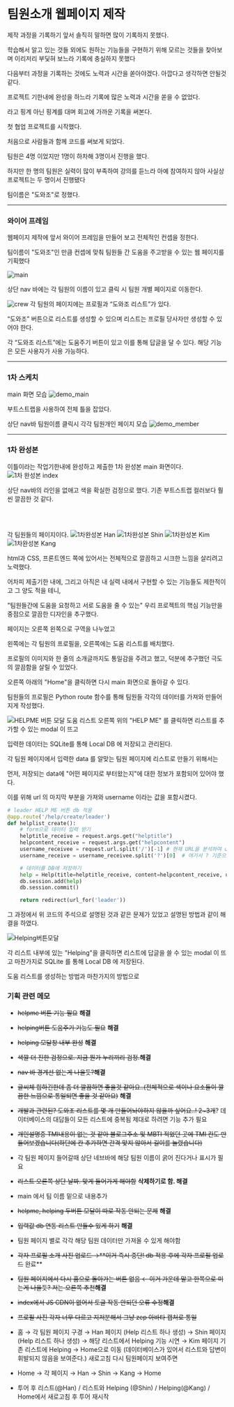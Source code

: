# 팀원소개 웹페이지 제작

제작 과정을 기록하기 앞서 솔직히 말하면 많이 기록하지 못했다. 

학습해서 알고 있는 것들 외에도 원하는 기능들을 구현하기 위해 모르는 것들을 찾아보며 이리저리 부딫혀 보느라 기록에 충실하지 못했다

다음부터 과정을 기록하는 것에도 노력과 시간을 쏟아야겠다. 아깝다고 생각하면 안될것 같다.

프로젝트 기한내에 완성을 하느라 기록에 많은 노력과 시간을 쏟을 수 없었다.

라고 핑계 아닌 핑계를 대며 회고에 가까운 기록을 써본다.



첫 협업 프로젝트를 시작했다.

처음으로 사람들과 함께 코드를 써보게 되었다. 

팀원은 4명 이었지만 1명이 하차해 3명이서 진행을 했다.

하지만 한 명의 팀원은 실력이 많이 부족하여 강의를 듣느라 아예 참여하지 않아 사실상 프로젝트는 두 명이서 진행됐다

팀이름은 "도와조"로 정했다.

---

### 와이어 프레임

웹페이지 제작에 앞서 와이어 프레임을 만들어 보고 전체적인 컨셉을 정한다.

팀이름이 "도와조"인 만큼 컨셉에 맞춰 팀원들 간 도움을 주고받을 수 있는 웹 페이지를 기획했다

![main](https://github.com/kngslbm/study/assets/148850117/95f5aa2a-3c15-428a-b505-5b4fa7bf7d7c)

상단 nav 바에는 각 팀원의 이름이 있고 클릭 시 팀원 개별 페이지로 이동한다.

![crew](https://github.com/kngslbm/study/assets/148850117/1fc8b975-d60f-4301-9ab6-46790edb5747)
각 팀원의 페이지에는 프로필과 “도와조 리스트”가 있다.

“도와조” 버튼으로 리스트를 생성할 수 있으며 리스트는 프로필 당사자만 생성할 수 있어야 한다.

각 “도와조 리스트”에는 도움주기 버튼이 있고 이를 통해 답글을 달 수 있다. 해당 기능은 모든 사용자가 사용 가능하다.

---

### 1차 스케치

main 화면 모습
![demo_main](https://github.com/kngslbm/study/assets/148850117/c94fba5d-35c6-4bc7-9153-fc871087aea8)

부트스트랩을 사용하여 전체 틀을 잡았다.

상단 nav바 팀원이름 클릭시 각각 팀원개인 페이지 모습
![demo_member](https://github.com/kngslbm/study/assets/148850117/9b48cef2-bfc0-4c2d-a81a-fcba452b2383)

---

### 1차 완성본

이틀이라는 작업기한내에 완성하고 제출한 1차 완성본 main 화면이다.
![1차 완성본 index](https://github.com/kngslbm/study/assets/148850117/713108e9-5716-4c33-ab8b-1e8c9f022954)

상단 nav바의 라인을 없애고 색을 확실한 검정으로 했다. 기존 부트스트랩 컬러보다 훨씬 깔끔한 것 같다.

<br>
<br>

각 팀원들의 페이지이다.
![1차완성본 Han](https://github.com/kngslbm/study/assets/148850117/d3f7d79c-4218-4e7a-a686-59d74c602f1b)
![1차완성본 Shin](https://github.com/kngslbm/study/assets/148850117/a379929d-69eb-424b-8445-ee8dd63b4505)
![1차완성본 Kim](https://github.com/kngslbm/study/assets/148850117/326b08d7-a81f-4e3c-b074-67df3c675cec)
![1차완성본 Kang](https://github.com/kngslbm/study/assets/148850117/7a5fccbd-9c54-4ebb-a818-3bc30294f228)

html과 CSS, 프론트엔드 쪽에 있어서는 전체적으로 깔끔하고 시크한 느낌을 살리려고 노력했다. 

어차피 제출기한 내에, 그리고 아직은 내 실력 내에서 구현할 수 있는 기능들도 제한적이고 그 양도 적을 테니,

"팀원들간에 도움을 요청하고 서로 도움을 줄 수 있는" 우리 프로젝트의 핵심 기능만을 중점으로 깔끔한 디자인을 추구했다.

페이지는 오른쪽 왼쪽으로 구역을 나누었고

왼쪽에는 각 팀원의 프로필을, 오른쪽에는 도움 리스트를 배치했다.

프로필의 이미지와 한 줄의 소개글까지도 통일감을 주려고 했고, 덕분에 추구했던 극도의 깔끔함을 살릴 수 있었다.

오른쪽 아래의 "Home"을 클릭하면 다시 main 화면으로 돌아갈 수 있다.

팀원들의 프로필은 Python route 함수를 통해 팀원들 각각의 데이터를 가져와 만들어지게 작성했다.

![HELPME 버튼 모달](https://github.com/kngslbm/study/assets/148850117/162a70c5-fbc5-4991-939d-087c337a0ab6)
도움 리스트 오른쪽 위의 "HELP ME" 를 클릭하면 리스트를 추가할 수 있는 modal 이 뜨고

입력한 데이터는 SQLite를 통해 Local DB 에 저장되고 관리된다.

각 팀원 페이지에서 입력한 data 를 알맞는 팀원 페이지에 리스트로 만들기 위해서는

먼저, 저장되는 data에 "어떤 페이지로 부터왔는지"에 대한 정보가 포함되어 있어야 했다.

이를 위해 url 의 마지막 부분을 가져와 username 이라는 값을 포함시켰다.

```py
# leader HELP ME 버튼 db 적용 
@app.route('/help/create/leader')
def helplist_create():
    # form으로 데이터 입력 받기
    helptitle_receive = request.args.get("helptitle")
    helpcontent_receive = request.args.get("helpcontent")
    username_receivee = request.url.split('/')[-1] # 현재 URL을 분석하여 username을 가져옴 여기선 leader -> 라고 기대했지만 "leader?helptitle=test&helpcontent=test" 이런 값을 가져와서
    username_receive = username_receivee.split('?')[0]  # 여기서 ? 기준으로 한번 더 나눴음 이제 username leader로 잘나옴

    # 데이터를 DB에 저장하기
    help = Help(title=helptitle_receive, content=helpcontent_receive, username=username_receive)
    db.session.add(help)
    db.session.commit()

    return redirect(url_for('leader'))
```
그 과정에서 위 코드의 주석으로 설명된 것과 같은 문제가 있었고 설명된 방법과 같이 해결을 하였다.


![Helping버튼모달](https://github.com/kngslbm/study/assets/148850117/546bfb03-78d3-4106-8523-4e99aa5dc706)

각 리스트 내부에 있는 "Helping"을 클릭하면 리스트에 답글을 쓸 수 있는 modal 이 뜨고 마찬가지로 SQLite 를 통해 Local DB 에 저장된다.

도움 리스트를 생성하는 방법과 마찬가지의 방법으로






### 기획 관련 메모

- ~~helpme 버튼 기능 필요~~ **해결**

- ~~helping버튼 도움주기 기능도 필요~~ **해결**

- ~~helping 모달창 내부 완성~~ **해결**

- ~~색깔 더 진한 검정으로. 지금 뭔가 누리끼리 검정.~~**해결**

- ~~nav 바 경계선 없는게 나을듯?~~**해결**

- ~~글씨체 힙하긴한데 좀 더 깔끔하면 좋을것 같아요..(전체적으로 색이나 요소들이 깔끔한 느낌으로 통일되면 좋을 것 같아요)~~ **해결**

- ~~개발과 관련된? 도와조 리스트를 몇 개 만들어놔야하지 않을까 싶어요..! 2~3개~~? 데이터베이스의 대답들이 모든 리스트에 중복됨 제대로 하려면 기능 추가 필요

- ~~개인설명중 TMI내용이 없는 것 같아 블로그주소 및 MBTI 적었던 곳에 TMI 칸도 만들어보겠습니다(하단에 칸 추가하면 간격 맞지 않아서 길이를 늘렸습니다)~~

- 각 팀원 페이지 들어갈때 상단 네브바에 해당 팀원 이름이 굵어 진다거나 표시가 필요

- ~~리스트 오른쪽 상단 날짜.  맞게 들어가게 해야함~~ **삭제하기로 함. 해결**

- main 에서 팀 이름 밑으로 내용추가

- ~~helpme, helping 두버튼 모달이 따로 작동 안되는 문제~~  **해결**

- ~~입력값 db 연동 리스트 만들수 있게 하기~~ **해결**

- 팀원 페이지 별로 각각 해당 팀원 데이터만 가져올 수 있게 해야함

- ~~각자 프로필 소개  사진 업로드 →**이거 즉시 중단! db 적용 후에 각자 프로필 업로드~~ 완료**

- ~~팀원 페이지에서 다시 홈으로 돌아가는 버튼 없음 ← 이거 가운데 말고 한쪽으로 미는게 나을듯? 저는 오른쪽 추천~~**해결**

- ~~index에서 JS CDN이 없어서 토글 작동 안되던 오류 수정~~**해결**

- ~~프로필 사진 각자 너무 다르고 지저분해서 그냥 zep 아바타 캡처로 통일~~

- 홈 →  각 팀원 페이지 구경 → Han 페이지 (Help 리스트 하나 생성) → Shin 페이지 (Help 리스트 하나 생성) →  해당 리스트에서 Helping 기능 시연 → Kim 페이지 기존 리스트에 Helping → Home으로 이동 (데이터베이스가 있어서 리스트와 답변이 휘발되지 않음을 보여준다.) 새로고침  다시 팀원페이지 보여주면
- Home → 각 페이지 → Han → Shin → Kang → Home
- 투어 후 리스트(@Han) / 리스트와 Helping (@Shin) / Helping(@Kang) / Home에서 새로고침 후 투어 재시작
